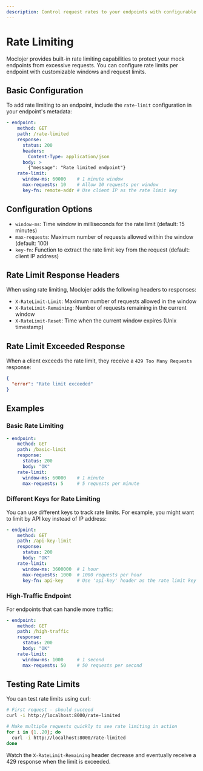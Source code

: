 ```yaml
---
description: Control request rates to your endpoints with configurable limits and windows
---
```


# Rate Limiting

Moclojer provides built-in rate limiting capabilities to protect your mock endpoints from excessive requests. You can configure rate limits per endpoint with customizable windows and request limits.

## Basic Configuration

To add rate limiting to an endpoint, include the `rate-limit` configuration in your endpoint's metadata:

```yaml
- endpoint:
    method: GET
    path: /rate-limited
    response:
      status: 200
      headers:
        Content-Type: application/json
      body: >
        {"message": "Rate limited endpoint"}
    rate-limit:
      window-ms: 60000    # 1 minute window
      max-requests: 10    # Allow 10 requests per window
      key-fn: remote-addr # Use client IP as the rate limit key
```

## Configuration Options

- `window-ms`: Time window in milliseconds for the rate limit (default: 15 minutes)
- `max-requests`: Maximum number of requests allowed within the window (default: 100)
- `key-fn`: Function to extract the rate limit key from the request (default: client IP address)

## Rate Limit Response Headers

When using rate limiting, Moclojer adds the following headers to responses:

- `X-RateLimit-Limit`: Maximum number of requests allowed in the window
- `X-RateLimit-Remaining`: Number of requests remaining in the current window
- `X-RateLimit-Reset`: Time when the current window expires (Unix timestamp)

## Rate Limit Exceeded Response

When a client exceeds the rate limit, they receive a `429 Too Many Requests` response:

```json
{
  "error": "Rate limit exceeded"
}
```

## Examples

### Basic Rate Limiting

```yaml
- endpoint:
    method: GET
    path: /basic-limit
    response:
      status: 200
      body: "OK"
    rate-limit:
      window-ms: 60000    # 1 minute
      max-requests: 5     # 5 requests per minute
```

### Different Keys for Rate Limiting

You can use different keys to track rate limits. For example, you might want to limit by API key instead of IP address:

```yaml
- endpoint:
    method: GET
    path: /api-key-limit
    response:
      status: 200
      body: "OK"
    rate-limit:
      window-ms: 3600000  # 1 hour
      max-requests: 1000  # 1000 requests per hour
      key-fn: api-key     # Use 'api-key' header as the rate limit key
```

### High-Traffic Endpoint

For endpoints that can handle more traffic:

```yaml
- endpoint:
    method: GET
    path: /high-traffic
    response:
      status: 200
      body: "OK"
    rate-limit:
      window-ms: 1000     # 1 second
      max-requests: 50    # 50 requests per second
```

## Testing Rate Limits

You can test rate limits using curl:

```bash
# First request - should succeed
curl -i http://localhost:8000/rate-limited

# Make multiple requests quickly to see rate limiting in action
for i in {1..20}; do
  curl -i http://localhost:8000/rate-limited
done
```

Watch the `X-RateLimit-Remaining` header decrease and eventually receive a 429 response when the limit is exceeded.
